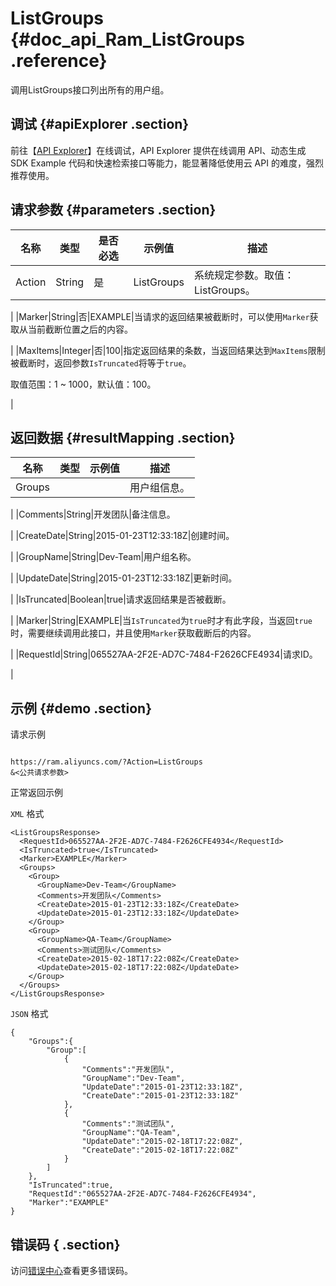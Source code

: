 # ListGroups {#doc_api_Ram_ListGroups .reference}

调用ListGroups接口列出所有的用户组。

## 调试 {#apiExplorer .section}

前往【[API Explorer](https://api.aliyun.com/#product=Ram&api=ListGroups)】在线调试，API Explorer 提供在线调用 API、动态生成 SDK Example 代码和快速检索接口等能力，能显著降低使用云 API 的难度，强烈推荐使用。

## 请求参数 {#parameters .section}

|名称|类型|是否必选|示例值|描述|
|--|--|----|---|--|
|Action|String|是|ListGroups|系统规定参数。取值：ListGroups。

 |
|Marker|String|否|EXAMPLE|当请求的返回结果被截断时，可以使用`Marker`获取从当前截断位置之后的内容。

 |
|MaxItems|Integer|否|100|指定返回结果的条数，当返回结果达到`MaxItems`限制被截断时，返回参数`IsTruncated`将等于`true`。

 取值范围：1 ~ 1000，默认值：100。

 |

## 返回数据 {#resultMapping .section}

|名称|类型|示例值|描述|
|--|--|---|--|
|Groups| | |用户组信息。

 |
|Comments|String|开发团队|备注信息。

 |
|CreateDate|String|2015-01-23T12:33:18Z|创建时间。

 |
|GroupName|String|Dev-Team|用户组名称。

 |
|UpdateDate|String|2015-01-23T12:33:18Z|更新时间。

 |
|IsTruncated|Boolean|true|请求返回结果是否被截断。

 |
|Marker|String|EXAMPLE|当`IsTruncated`为`true`时才有此字段，当返回`true`时，需要继续调用此接口，并且使用`Marker`获取截断后的内容。

 |
|RequestId|String|065527AA-2F2E-AD7C-7484-F2626CFE4934|请求ID。

 |

## 示例 {#demo .section}

请求示例

``` {#request_demo}

https://ram.aliyuncs.com/?Action=ListGroups
&<公共请求参数>

```

正常返回示例

`XML` 格式

``` {#xml_return_success_demo}
<ListGroupsResponse>
  <RequestId>065527AA-2F2E-AD7C-7484-F2626CFE4934</RequestId>
  <IsTruncated>true</IsTruncated>
  <Marker>EXAMPLE</Marker>
  <Groups>
    <Group>
      <GroupName>Dev-Team</GroupName>
      <Comments>开发团队</Comments>
      <CreateDate>2015-01-23T12:33:18Z</CreateDate>
      <UpdateDate>2015-01-23T12:33:18Z</UpdateDate>
    </Group>
    <Group>
      <GroupName>QA-Team</GroupName>
      <Comments>测试团队</Comments>
      <CreateDate>2015-02-18T17:22:08Z</CreateDate>
      <UpdateDate>2015-02-18T17:22:08Z</UpdateDate>
    </Group>
  </Groups>
</ListGroupsResponse>

```

`JSON` 格式

``` {#json_return_success_demo}
{
	"Groups":{
		"Group":[
			{
				"Comments":"开发团队",
				"GroupName":"Dev-Team",
				"UpdateDate":"2015-01-23T12:33:18Z",
				"CreateDate":"2015-01-23T12:33:18Z"
			},
			{
				"Comments":"测试团队",
				"GroupName":"QA-Team",
				"UpdateDate":"2015-02-18T17:22:08Z",
				"CreateDate":"2015-02-18T17:22:08Z"
			}
		]
	},
	"IsTruncated":true,
	"RequestId":"065527AA-2F2E-AD7C-7484-F2626CFE4934",
	"Marker":"EXAMPLE"
}
```

## 错误码 { .section}

访问[错误中心](https://error-center.alibabacloud.com/status/product/Ram)查看更多错误码。

